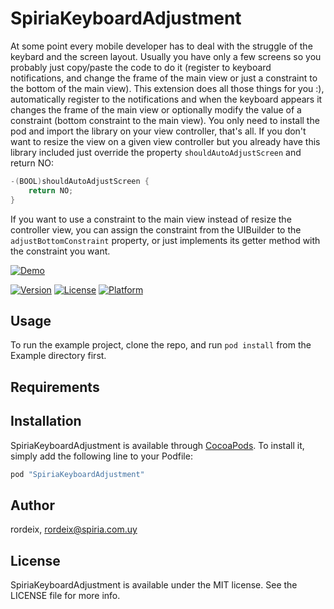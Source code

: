 # SpiriaKeyboardAdjustment
At some point every mobile developer has to deal with the struggle of the keybard and the screen layout.
Usually you have only a few screens so you probably just copy/paste the code to do it (register to keyboard notifications, and change the frame of the main view or just a constraint to the bottom of the main view). This extension does all those things for you :), automatically register to the notifications and when the keyboard appears it changes the frame of the main view or optionally modify the value of a constraint (bottom constraint to the main view). You only need to install the pod and import the library on your view controller, that's all.
If you don't want to resize the view on a given view controller but you already have this library included just override the property ```shouldAutoAdjustScreen``` and return NO:
```objective-c
-(BOOL)shouldAutoAdjustScreen {
    return NO;
}
```

If you want to use a constraint to the main view instead of resize the controller view, you can assign the constraint from the UIBuilder to the ```adjustBottomConstraint``` property, or just implements its getter method with the constraint you want.

[![Demo](http://i.imgur.com/b9CZNxl.gifv)](http://i.imgur.com/b9CZNxl.gifv)


[![Version](https://img.shields.io/cocoapods/v/SpiriaKeyboardAdjustment.svg?style=flat)](http://cocoapods.org/pods/SpiriaKeyboardAdjustment)
[![License](https://img.shields.io/cocoapods/l/SpiriaKeyboardAdjustment.svg?style=flat)](http://cocoapods.org/pods/SpiriaKeyboardAdjustment)
[![Platform](https://img.shields.io/cocoapods/p/SpiriaKeyboardAdjustment.svg?style=flat)](http://cocoapods.org/pods/SpiriaKeyboardAdjustment)

## Usage

To run the example project, clone the repo, and run `pod install` from the Example directory first.

## Requirements

## Installation

SpiriaKeyboardAdjustment is available through [CocoaPods](http://cocoapods.org). To install
it, simply add the following line to your Podfile:

```ruby
pod "SpiriaKeyboardAdjustment"
```

## Author

rordeix, rordeix@spiria.com.uy

## License

SpiriaKeyboardAdjustment is available under the MIT license. See the LICENSE file for more info.
